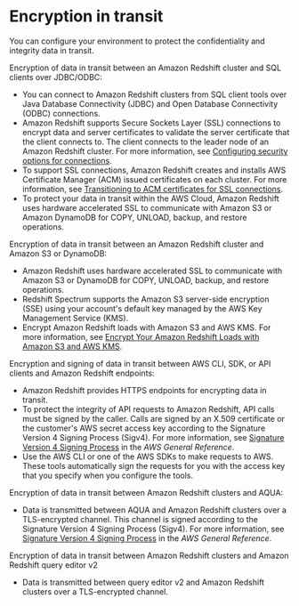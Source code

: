 # Encryption in transit<a name="security-encryption-in-transit"></a>

You can configure your environment to protect the confidentiality and integrity data in transit\.

Encryption of data in transit between an Amazon Redshift cluster and SQL clients over JDBC/ODBC:
+ You can connect to Amazon Redshift clusters from SQL client tools over Java Database Connectivity \(JDBC\) and Open Database Connectivity \(ODBC\) connections\. 
+ Amazon Redshift supports Secure Sockets Layer \(SSL\) connections to encrypt data and server certificates to validate the server certificate that the client connects to\. The client connects to the leader node of an Amazon Redshift cluster\. For more information, see [Configuring security options for connections](connecting-ssl-support.md)\.
+ To support SSL connections, Amazon Redshift creates and installs AWS Certificate Manager \(ACM\) issued certificates on each cluster\. For more information, see [Transitioning to ACM certificates for SSL connections](connecting-transitioning-to-acm-certs.md)\. 
+ To protect your data in transit within the AWS Cloud, Amazon Redshift uses hardware accelerated SSL to communicate with Amazon S3 or Amazon DynamoDB for COPY, UNLOAD, backup, and restore operations\. 

Encryption of data in transit between an Amazon Redshift cluster and Amazon S3 or DynamoDB:
+ Amazon Redshift uses hardware accelerated SSL to communicate with Amazon S3 or DynamoDB for COPY, UNLOAD, backup, and restore operations\. 
+ Redshift Spectrum supports the Amazon S3 server\-side encryption \(SSE\) using your account's default key managed by the AWS Key Management Service \(KMS\)\. 
+ Encrypt Amazon Redshift loads with Amazon S3 and AWS KMS\. For more information, see [Encrypt Your Amazon Redshift Loads with Amazon S3 and AWS KMS](http://aws.amazon.com/blogs/big-data/encrypt-your-amazon-redshift-loads-with-amazon-s3-and-aws-kms/)\.

Encryption and signing of data in transit between AWS CLI, SDK, or API clients and Amazon Redshift endpoints:
+ Amazon Redshift provides HTTPS endpoints for encrypting data in transit\. 
+ To protect the integrity of API requests to Amazon Redshift, API calls must be signed by the caller\. Calls are signed by an X\.509 certificate or the customer's AWS secret access key according to the Signature Version 4 Signing Process \(Sigv4\)\. For more information, see [Signature Version 4 Signing Process](https://docs.aws.amazon.com/general/latest/gr/signature-version-4.html) in the *AWS General Reference*\.
+  Use the AWS CLI or one of the AWS SDKs to make requests to AWS\. These tools automatically sign the requests for you with the access key that you specify when you configure the tools\. 

Encryption of data in transit between Amazon Redshift clusters and AQUA:
+ Data is transmitted between AQUA and Amazon Redshift clusters over a TLS\-encrypted channel\. This channel is signed according to the Signature Version 4 Signing Process \(Sigv4\)\. For more information, see [Signature Version 4 Signing Process](https://docs.aws.amazon.com/general/latest/gr/signature-version-4.html) in the *AWS General Reference*\.

Encryption of data in transit between Amazon Redshift clusters and Amazon Redshift query editor v2
+ Data is transmitted between query editor v2 and Amazon Redshift clusters over a TLS\-encrypted channel\. 